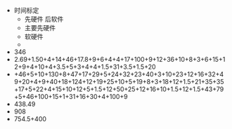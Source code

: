 - 时间标定
	- 先硬件 后软件
	- 主要先硬件
	- 软硬件
	-
- 346
- 2.69+1.50+4+14+46+17.8+9+6+4+4+17+100+9+12+36+10+8+3+6+15+12+9+4+10+4+3.5+5+3+4+4+1.5+31+3.5+1.5+20
- +46+5+10+130+8+47+17+29+5+24+32+23+40+3+10+23+12+16+32+49+20+4+9+40+18+124+12+19+25+10+5+19+8+3+18+12+1.5+21+35+35+17+5+22+4+15+10+12+5+1.5+12+50+25+12+16+10+1.5+12+1.5+43+79+5+46+100+15+1+31+16+30+4+100+9
- 438.49
- 908
- 754.5+400